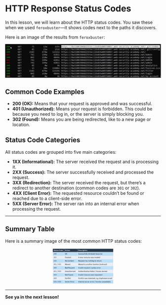# HTTP Response Status Codes

In this lesson, we will learn about the HTTP status codes. You saw these when we used `feroxbuster`—it shows codes next to the paths it discovers.

Here is an image of the results from `feroxbuster`:

![Feroxbuster results](./images/feroxbuster-results.png)

## Common Code Examples

* **200 (OK):** Means that your request is approved and was successful.
* **401 (Unauthorized):** Means your request is forbidden. This could be because you need to log in, or the server is simply blocking you.
* **302 (Found):** Means you are being redirected, like to a new page or location.

## Status Code Categories

All status codes are grouped into five main categories:

* **1XX (Informational):** The server received the request and is processing it.
* **2XX (Success):** The server successfully received and processed the request.
* **3XX (Redirection):** The server received the request, but there’s a redirect to another destination (common codes are `301` or `302`).
* **4XX (Client Error):** The requested resource couldn’t be found or reached due to a client-side error.
* **5XX (Server Error):** The server ran into an internal error when processing the request.

---

## Summary Table

Here is a summary image of the most common HTTP status codes:

<div style="text-align: center;">
    <img src="./images/http-codes-table.png" alt="HTTP Status Codes Summary" width="40%" />
</div>

---
**See ya in the next lesson!**
